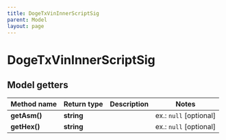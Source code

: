 ```yaml
---
title: DogeTxVinInnerScriptSig
parent: Model
layout: page
---
```


# DogeTxVinInnerScriptSig

## Model getters

Method name | Return type | Description | Notes
------------ | ------------- | ------------- | -------------
**getAsm()** | **string** |  | ex.: `null` [optional]
**getHex()** | **string** |  | ex.: `null` [optional]

